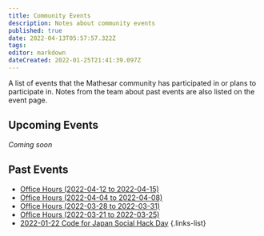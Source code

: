 ```yaml
---
title: Community Events
description: Notes about community events
published: true
date: 2022-04-13T05:57:57.322Z
tags: 
editor: markdown
dateCreated: 2022-01-25T21:41:39.097Z
---
```


A list of events that the Mathesar community has participated in or plans to participate in. Notes from the team about past events are also listed on the event page.

## Upcoming Events
*Coming soon*

## Past Events
- [Office Hours (2022-04-12 to 2022-04-15)](/en/community/events/2022-04-12-to-2022-04-15)
- [Office Hours (2022-04-04 to 2022-04-08)](/en/community/events/2022-04-04-to-2022-04-08)
- [Office Hours (2022-03-28 to 2022-03-31)](/en/community/events/2022-03-28-to-2022-03-31)
- [Office Hours (2022-03-21 to 2022-03-25)](/en/community/events/2022-03-21-to-2022-03-25)
- [2022-01-22 Code for Japan Social Hack Day](/en/community/events/2022-01-22)
{.links-list}


